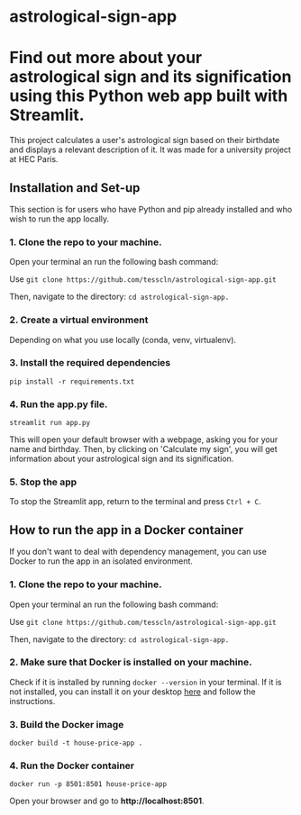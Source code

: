 # astrological-sign-app
# Find out more about your astrological sign and its signification using this Python web app built with Streamlit.

This project calculates a user's astrological sign based on their birthdate and displays a relevant description of it. It was made for a university project at HEC Paris.

## Installation and Set-up

This section is for users who have Python and pip already installed and who wish to run the app locally.

### 1. Clone the repo to your machine. 

Open your terminal an run the following bash command:

Use ```git clone https://github.com/tesscln/astrological-sign-app.git ```

Then, navigate to the directory: ```cd astrological-sign-app.```

### 2. Create a virtual environment

Depending on what you use locally (conda, venv, virtualenv).

### 3. Install the required dependencies

```pip install -r requirements.txt```

### 4. Run the app.py file.

```streamlit run app.py```

This will open your default browser with a webpage, asking you for your name and birthday. 
Then, by clicking on 'Calculate my sign', you will get information about your astrological sign and its signification.

### 5. Stop the app

To stop the Streamlit app, return to the terminal and press ```Ctrl + C```.

## How to run the app in a Docker container

If you don't want to deal with dependency management, you can use Docker to run the app in an isolated environment.

### 1. Clone the repo to your machine. 

Open your terminal an run the following bash command:

Use ```git clone https://github.com/tesscln/astrological-sign-app.git ```

Then, navigate to the directory: ```cd astrological-sign-app.```

### 2. Make sure that Docker is installed on your machine.

Check if it is installed by running ```docker --version``` in your terminal. 
If it is not installed, you can install it on your desktop [here](https://www.docker.com) and follow the instructions.

### 3. Build the Docker image

```docker build -t house-price-app .```

### 4. Run the Docker container

```docker run -p 8501:8501 house-price-app```

Open your browser and go to **http://localhost:8501**.